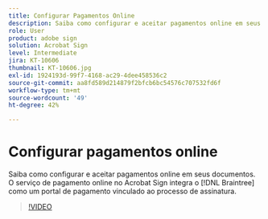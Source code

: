 ```yaml
---
title: Configurar Pagamentos Online
description: Saiba como configurar e aceitar pagamentos online em seus documentos
role: User
product: adobe sign
solution: Acrobat Sign
level: Intermediate
jira: KT-10606
thumbnail: KT-10606.jpg
exl-id: 1924193d-99f7-4168-ac29-4dee458536c2
source-git-commit: aa8fd589d214879f2bfcb6bc54576c707532fd6f
workflow-type: tm+mt
source-wordcount: '49'
ht-degree: 42%

---
```


# Configurar pagamentos online

Saiba como configurar e aceitar pagamentos online em seus documentos. O serviço de pagamento online no Acrobat Sign integra o [!DNL Braintree] como um portal de pagamento vinculado ao processo de assinatura.

>[!VIDEO](https://video.tv.adobe.com/v/345753?quality=12&learn=on&hidetitle=true)
